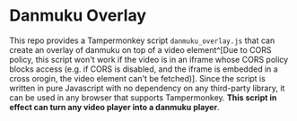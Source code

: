 # Danmuku Overlay

This repo provides a Tampermonkey script `danmuku_overlay.js` that can create an overlay of danmuku on top of a video element^[Due to CORS policy, this script won't work if the video is in an iframe whose CORS policy blocks access (e.g. if CORS is disabled, and the iframe is embedded in a cross orogin, the video element can't be fetched)]. Since the script is written in pure Javascript with no dependency on any third-party library, it can be used in any browser that supports Tampermonkey. **This script in effect can turn any video player into a danmuku player**.
